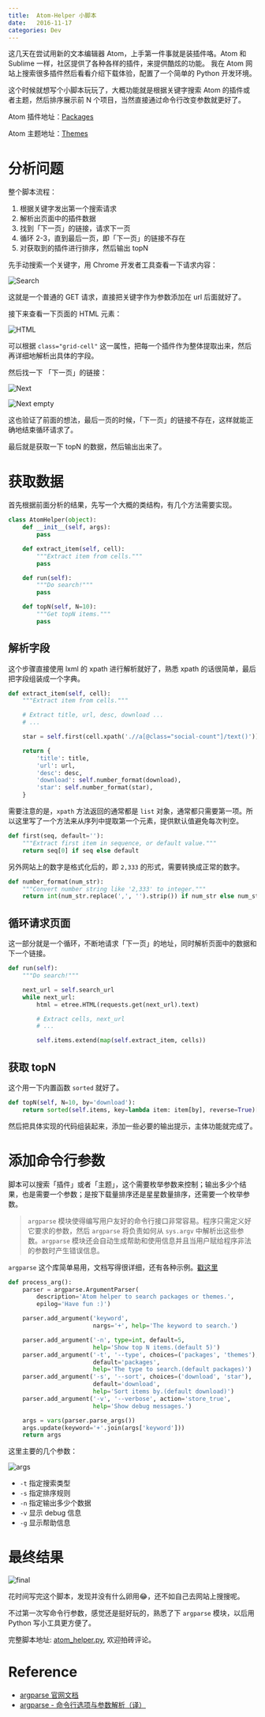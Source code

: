 ```yaml
---
title:  Atom-Helper 小脚本
date:   2016-11-17
categories: Dev
---
```


这几天在尝试用新的文本编辑器 Atom，上手第一件事就是装插件咯。Atom 和 Sublime 一样，社区提供了各种各样的插件，来提供酷炫的功能。 我在 Atom 网站上搜索很多插件然后看看介绍下载体验，配置了一个简单的 Python 开发环境。

这个时候就想写个小脚本玩玩了，大概功能就是根据关键字搜索 Atom 的插件或者主题，然后排序展示前 N 个项目，当然直接通过命令行改变参数就更好了。

Atom 插件地址：[Packages](https://atom.io/packages)

Atom 主题地址：[Themes](https://atom.io/themes)

# 分析问题

整个脚本流程：

1. 根据关键字发出第一个搜索请求
2. 解析出页面中的插件数据
3. 找到「下一页」的链接，请求下一页
4. 循环 2-3，直到最后一页，即「下一页」的链接不存在
5. 对获取到的插件进行排序，然后输出 topN

先手动搜索一个关键字，用 Chrome 开发者工具查看一下请求内容：

![Search](http://ww4.sinaimg.cn/large/006y8mN6gw1f9v6ufxhuij30m80csdgm.jpg)

这就是一个普通的 GET 请求，直接把关键字作为参数添加在 url 后面就好了。

接下来查看一下页面的 HTML 元素：

![HTML](http://ww3.sinaimg.cn/large/006y8mN6gw1f9vct78948j30go0f8gmt.jpg)

可以根据 `class="grid-cell"` 这一属性，把每一个插件作为整体提取出来，然后再详细地解析出具体的字段。

然后找一下 「下一页」的链接：

![Next](http://ww3.sinaimg.cn/large/006y8mN6gw1f9vcuu27iuj30m801s74c.jpg)

![Next empty](http://ww3.sinaimg.cn/large/006y8mN6gw1f9vcvvflcaj30m801kdfs.jpg)

这也验证了前面的想法，最后一页的时候，「下一页」的链接不存在，这样就能正确地结束循环请求了。

最后就是获取一下 topN 的数据，然后输出出来了。

# 获取数据

首先根据前面分析的结果，先写一个大概的类结构，有几个方法需要实现。

```python
class AtomHelper(object):
    def __init__(self, args):
        pass

    def extract_item(self, cell):
        """Extract item from cells."""
        pass

    def run(self):
        """Do search!"""
        pass

    def topN(self, N=10):
        """Get topN items."""
        pass
```

## 解析字段

这个步骤直接使用 lxml 的 xpath 进行解析就好了，熟悉 xpath 的话很简单，最后把字段组装成一个字典。

```python
def extract_item(self, cell):
    """Extract item from cells."""

    # Extract title, url, desc, download ...
    # ...

    star = self.first(cell.xpath('.//a[@class="social-count"]/text()'))

    return {
        'title': title,
        'url': url,
        'desc': desc,
        'download': self.number_format(download),
        'star': self.number_format(star),
    }
```

需要注意的是，`xpath` 方法返回的通常都是 `list` 对象，通常都只需要第一项。所以这里写了一个方法来从序列中提取第一个元素，提供默认值避免每次判空。

```python
def first(seq, default=''):
    """Extract first item in sequence, or default value."""
    return seq[0] if seq else default
```

另外网站上的数字是格式化后的，即 `2,333` 的形式，需要转换成正常的数字。

```python
def number_format(num_str):
    """Convert number string like '2,333' to integer."""
    return int(num_str.replace(',', '').strip()) if num_str else num_str
```

## 循环请求页面

这一部分就是一个循环，不断地请求「下一页」的地址，同时解析页面中的数据和下一个链接。

```python
def run(self):
    """Do search!"""

    next_url = self.search_url
    while next_url:
        html = etree.HTML(requests.get(next_url).text)

        # Extract cells, next_url
        # ...

        self.items.extend(map(self.extract_item, cells))
```

## 获取 topN

这个用一下内置函数 `sorted` 就好了。

```python
def topN(self, N=10, by='download'):
    return sorted(self.items, key=lambda item: item[by], reverse=True)[:N]
```

然后把具体实现的代码组装起来，添加一些必要的输出提示，主体功能就完成了。

# 添加命令行参数

脚本可以搜索「插件」或者「主题」，这个需要枚举参数来控制；输出多少个结果，也是需要一个参数；是按下载量排序还是星星数量排序，还需要一个枚举参数。

> `argparse` 模块使得编写用户友好的命令行接口非常容易。程序只需定义好它要求的参数，然后 `argparse` 将负责如何从 `sys.argv` 中解析出这些参数。`argparse` 模块还会自动生成帮助和使用信息并且当用户赋给程序非法的参数时产生错误信息。

`argparse` 这个库简单易用，文档写得很详细，还有各种示例。[戳这里](http://python.usyiyi.cn/python_278/library/argparse.html)

```python
def process_arg():
    parser = argparse.ArgumentParser(
        description='Atom helper to search packages or themes.',
        epilog='Have fun :)')

    parser.add_argument('keyword',
                        nargs='+', help='The keyword to search.')

    parser.add_argument('-n', type=int, default=5,
                        help='Show top N items.(default 5)')
    parser.add_argument('-t', '--type', choices=('packages', 'themes'),
                        default='packages',
                        help='The type to search.(default packages)')
    parser.add_argument('-s', '--sort', choices=('download', 'star'),
                        default='download',
                        help='Sort items by.(default download)')
    parser.add_argument('-v', '--verbose', action='store_true',
                        help='Show debug messages.')

    args = vars(parser.parse_args())
    args.update(keyword='+'.join(args['keyword']))
    return args
```

这里主要的几个参数：

![args](http://ww1.sinaimg.cn/large/006y8mN6gw1f9vcnvzmjrj30go09z3zg.jpg)

- `-t` 指定搜索类型
- `-s` 指定排序规则
- `-n` 指定输出多少个数据
- `-v` 显示 debug 信息
- `-g` 显示帮助信息

# 最终结果

![final](http://ww1.sinaimg.cn/large/006y8mN6gw1f9vcmj4wt9j30m80bv0tv.jpg)

花时间写完这个脚本，发现并没有什么卵用😂，还不如自己去网站上搜搜呢。

不过第一次写命令行参数，感觉还是挺好玩的，熟悉了下 `argparse` 模块，以后用 Python 写小工具更方便了。

完整脚本地址: [atom_helper.py](https://github.com/brucezz/SomeScripts/blob/master/atom_helper.py), 欢迎拍砖评论。


# Reference

- [argparse 官网文档](http://python.usyiyi.cn/python_278/library/argparse.html)
- [argparse - 命令行选项与参数解析（译）](http://blog.xiayf.cn/2013/03/30/argparse/)

